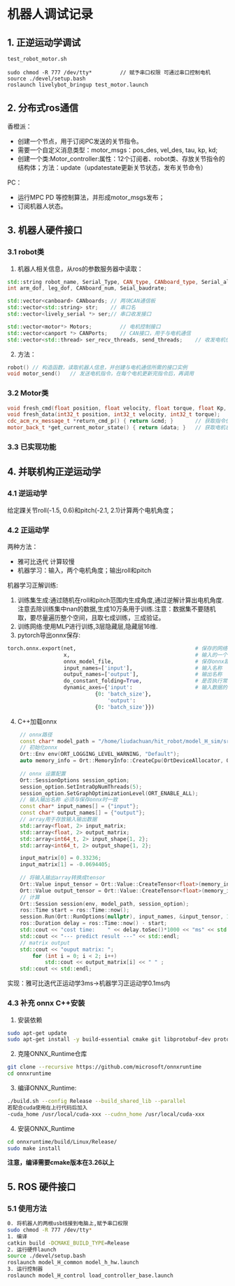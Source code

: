 # 机器人调试记录

## 1. 正逆运动学调试

```
test_robot_motor.sh

sudo chmod -R 777 /dev/tty*         // 赋予串口权限 可通过串口控制电机
source ./devel/setup.bash 
roslaunch livelybot_bringup test_motor.launch
```

## 2. 分布式ros通信

香橙派：

-   创建一个节点，用于订阅PC发送的关节指令。
-   需要一个自定义消息类型：motor_msgs：pos_des, vel_des, tau, kp, kd;
-   创建一个类:Motor_controller:属性：12个订阅者、robot类、存放关节指令的结构体；方法：update（updatestate更新关节状态，发布关节命令）

PC：

-   运行MPC PD 等控制算法，并形成motor_msgs发布；
-   订阅机器人状态。

## 3. 机器人硬件接口

### 3.1 robot类

1.   机器人相关信息，从ros的参数服务器中读取：

```c++
std::string robot_name, Serial_Type, CAN_type, CANboard_type, Serial_allocate;
int arm_dof, leg_dof, CANboard_num, Seial_baudrate;

std::vector<canboard> CANboards; // 两块CAN通信板
std::vector<std::string> str;	 // 串口名
std::vector<lively_serial *> ser;// 串口收发接口

std::vector<motor*> Motors;			// 电机控制接口
std::vector<canport *> CANPorts;	// CAN接口，用于与电机通信
std::vector<std::thread> ser_recv_threads, send_threads;	// 收发电机信息线程
```

2.   方法：

```c++
robot()	// 构造函数，读取机器人信息，并创建与电机通信所需的接口实例
void motor_send()	// 发送电机指令，在每个电机更新完指令后，再调用
```

### 3.2 Motor类

```C++
void fresh_cmd(float position, float velocity, float torque, float Kp, float Kd); // 更新电机控制指令
void fresh_data(int32_t position, int32_t velocity, int32_t torque);	// 更新电机状态并发布
cdc_acm_rx_message_t *return_cmd_p() { return &cmd; }		// 获取指令信息
motor_back_t *get_current_motor_state() { return &data; }	// 获取电机状态
```

### 3.3 已实现功能



## 4. 并联机构正逆运动学

### 4.1 逆运动学

给定踝关节roll(-1.5, 0.6)和pitch(-2.1, 2.1)计算两个电机角度；

### 4.2 正运动学

两种方法：

-   雅可比迭代	计算较慢
-   机器学习：输入，两个电机角度；输出roll和pitch

机器学习正解训练:

1.  训练集生成:通过随机在roll和pitch范围内生成角度,通过逆解计算出电机角度.注意去除训练集中nan的数据,生成10万条用于训练.注意：数据集不要随机取，要尽量遍历整个空间，且取七成训练，三成验证。
2.  训练网络:使用MLP进行训练,3层隐藏层,隐藏层16维.
3.  pytorch导出onnx保存:	

```python
torch.onnx.export(net,										# 保存的网络
                  x,										# 输入的一个例子
                  onnx_model_file,							# 保存onnx路径
                  input_names=['input'],					# 输入名称
                  output_names=['output'],					# 输出名称
                  do_constant_folding=True,					# 是否执行常量折叠优化
                  dynamic_axes={'input':					# 输入数据的动态轴
                            {0: 'batch_size'},
                                'output':
                            {0: 'batch_size'}})
```

4.   C++加载onnx

```c++
	// onnx路径
	const char* model_path = "/home/liudachuan/hit_robot/model_H_sim/src/paral/model/model.onnx";
	// 初始化onnx
    Ort::Env env(ORT_LOGGING_LEVEL_WARNING, "Default");
    auto memory_info = Ort::MemoryInfo::CreateCpu(OrtDeviceAllocator, OrtMemTypeCPU);
	
	// onnx 设置配置
    Ort::SessionOptions session_option;
    session_option.SetIntraOpNumThreads(5);
    session_option.SetGraphOptimizationLevel(ORT_ENABLE_ALL);
	// 输入输出名称 必须与保存onnx时一致
    const char* input_names[] = {"input"};
    const char* output_names[] = {"output"};
	// array用于存放输入输出数据
    std::array<float, 2> input_matrix;
    std::array<float, 2> output_matrix;
    std::array<int64_t, 2> input_shape{1, 2};
    std::array<int64_t, 2> output_shape{1, 2};

    input_matrix[0] = 0.33236;
    input_matrix[1] = -0.0694405;
	
	// 将输入输出array转换成tensor
    Ort::Value input_tensor = Ort::Value::CreateTensor<float>(memory_info, input_matrix.data(), input_matrix.size(), input_shape.data(), input_shape.size());
    Ort::Value output_tensor = Ort::Value::CreateTensor<float>(memory_info, output_matrix.data(), output_matrix.size(), output_shape.data(), output_shape.size());
	// 计算
    Ort::Session session(env, model_path, session_option);
    ros::Time start = ros::Time::now();
    session.Run(Ort::RunOptions(nullptr), input_names, &input_tensor, 1, output_names, &output_tensor, 1);
    ros::Duration delay = ros::Time::now() - start;
    std::cout << "cost time:    " << delay.toSec()*1000 << "ms" << std::endl;
    std::cout << "--- predict result ---" << std::endl;
    // matrix output
    std::cout << "ouput matrix: ";
        for (int i = 0; i < 2; i++)
            std::cout << output_matrix[i] << " " ;
    std::cout << std::endl;
```

实现：雅可比迭代正运动学3ms->机器学习正运动学0.1ms内

### 4.3 补充 onnx C++安装

1.  安装依赖

```bash
sudo apt-get update
sudo apt-get install -y build-essential cmake git libprotobuf-dev protobuf-compiler
```

2.   克隆ONNX_Runtime仓库

```bash
git clone --recursive https://github.com/microsoft/onnxruntime
cd onnxruntime
```

3.   编译ONNX_Runtime:

```bash
./build.sh --config Release --build_shared_lib --parallel
若配合cuda使用在上行代码后加入
-cuda_home /usr/local/cuda-xxx --cudnn_home /usr/local/cuda-xxx
```

4.   安装ONNX_Runtime

```bash
cd onnxruntime/build/Linux/Release/
sudo make install
```

**注意，编译需要cmake版本在3.26以上**

## 5. ROS 硬件接口

### 5.1 使用方法

```bash
0. 将机器人的两根usb线接到电脑上,赋予串口权限
sudo chmod -R 777 /dev/tty*
1. 编译
catkin build -DCMAKE_BUILD_TYPE=Release
2. 运行硬件launch
source ./devel/setup.bash
roslaunch model_H_common model_h_hw.launch
3. 运行控制器
roslaunch model_H_control load_controller_base.launch
```

